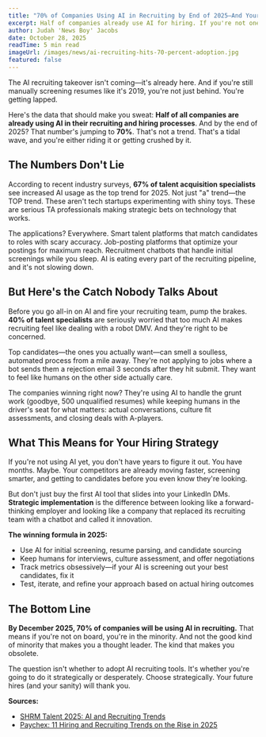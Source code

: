 ```yaml
---
title: "70% of Companies Using AI in Recruiting by End of 2025—And Your Competition Already Started"
excerpt: Half of companies already use AI for hiring. If you're not one of them, you're falling behind faster than you think.
author: Judah 'News Boy' Jacobs
date: October 28, 2025
readTime: 5 min read
imageUrl: /images/news/ai-recruiting-hits-70-percent-adoption.jpg
featured: false
---
```


The AI recruiting takeover isn't coming—it's already here. And if you're still manually screening resumes like it's 2019, you're not just behind. You're getting lapped.

Here's the data that should make you sweat: **Half of all companies are already using AI in their recruiting and hiring processes**. And by the end of 2025? That number's jumping to **70%**. That's not a trend. That's a tidal wave, and you're either riding it or getting crushed by it.

## The Numbers Don't Lie

According to recent industry surveys, **67% of talent acquisition specialists** see increased AI usage as the top trend for 2025. Not just "a" trend—the TOP trend. These aren't tech startups experimenting with shiny toys. These are serious TA professionals making strategic bets on technology that works.

The applications? Everywhere. Smart talent platforms that match candidates to roles with scary accuracy. Job-posting platforms that optimize your postings for maximum reach. Recruitment chatbots that handle initial screenings while you sleep. AI is eating every part of the recruiting pipeline, and it's not slowing down.

## But Here's the Catch Nobody Talks About

Before you go all-in on AI and fire your recruiting team, pump the brakes. **40% of talent specialists** are seriously worried that too much AI makes recruiting feel like dealing with a robot DMV. And they're right to be concerned.

Top candidates—the ones you actually want—can smell a soulless, automated process from a mile away. They're not applying to jobs where a bot sends them a rejection email 3 seconds after they hit submit. They want to feel like humans on the other side actually care.

The companies winning right now? They're using AI to handle the grunt work (goodbye, 500 unqualified resumes) while keeping humans in the driver's seat for what matters: actual conversations, culture fit assessments, and closing deals with A-players.

## What This Means for Your Hiring Strategy

If you're not using AI yet, you don't have years to figure it out. You have months. Maybe. Your competitors are already moving faster, screening smarter, and getting to candidates before you even know they're looking.

But don't just buy the first AI tool that slides into your LinkedIn DMs. **Strategic implementation** is the difference between looking like a forward-thinking employer and looking like a company that replaced its recruiting team with a chatbot and called it innovation.

**The winning formula in 2025:**
- Use AI for initial screening, resume parsing, and candidate sourcing
- Keep humans for interviews, culture assessment, and offer negotiations
- Track metrics obsessively—if your AI is screening out your best candidates, fix it
- Test, iterate, and refine your approach based on actual hiring outcomes

## The Bottom Line

**By December 2025, 70% of companies will be using AI in recruiting.** That means if you're not on board, you're in the minority. And not the good kind of minority that makes you a thought leader. The kind that makes you obsolete.

The question isn't whether to adopt AI recruiting tools. It's whether you're going to do it strategically or desperately. Choose strategically. Your future hires (and your sanity) will thank you.

**Sources:**
- [SHRM Talent 2025: AI and Recruiting Trends](https://www.shrm.org/topics-tools/news/talent-acquisition/shrm-talent-2025-ai-rto-recruiting-trends)
- [Paychex: 11 Hiring and Recruiting Trends on the Rise in 2025](https://www.paychex.com/articles/human-resources/hiring-and-recruiting-trends)
